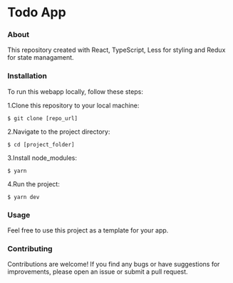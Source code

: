 # Todo App

### About

This repository created with React, TypeScript, Less for styling and Redux for state managament.

### Installation

To run this webapp locally, follow these steps:

1.Clone this repository to your local machine:

`$ git clone [repo_url]`

2.Navigate to the project directory:

`$ cd [project_folder]`

3.Install node_modules:

`$ yarn`

4.Run the project:

`$ yarn dev`

### Usage

Feel free to use this project as a template for your app.

### Contributing

Contributions are welcome! If you find any bugs or have suggestions for improvements, please open an issue or submit a pull request.
